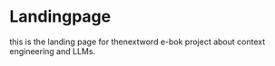 # Landingpage

this is the landing page for thenextword e-bok project about context engineering and LLMs.
